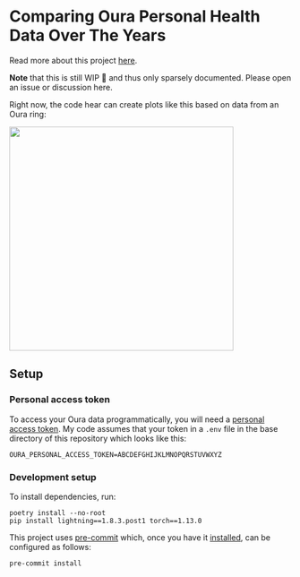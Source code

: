 # Comparing Oura Personal Health Data Over The Years

Read more about this project [here](https://www.alexanderjunge.net/blog/oura-year-on-year/).

**Note** that this is still WIP 🚧 and thus only sparsely documented. Please open an issue or discussion here.

Right now, the code hear can create plots like this based on data from an Oura ring:

<img src="https://user-images.githubusercontent.com/6056731/183278726-b60a400c-2d2c-43d0-bfec-ac089e3c87b1.png" width="400" />

## Setup

### Personal access token

To access your Oura data programmatically, you will need a [personal access token](https://cloud.ouraring.com/v2/docs#section/Data-Access).
My code assumes that your token in a `.env` file in the base directory of this repository which looks like this:

```
OURA_PERSONAL_ACCESS_TOKEN=ABCDEFGHIJKLMNOPQRSTUVWXYZ
```

### Development setup

To install dependencies, run:

```
poetry install --no-root
pip install lightning==1.8.3.post1 torch==1.13.0
```

This project uses [pre-commit](https://pre-commit.com/) which, once you have it [installed](https://pre-commit.com/#install),
can be configured as follows:

```shell
pre-commit install
```
